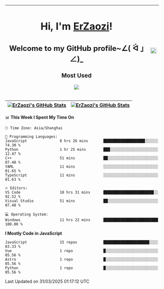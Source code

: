 |<h1>Hi, I'm <a href="https://github.com/erzaozi">ErZaozi</a>! </h1><h2>Welcome to my GitHub profile~∠( ᐛ 」∠)_</h2><p><h3>Most Used</h3><img src="https://skillicons.dev/icons?i=github,vscode,visualstudio,ubuntu,postman,pycharm,webstorm,git,docker"></p>|<img decoding="async" align=center src="https://cdn.jsdelivr.net/gh/erzaozi/erzaozi/image.gif" width="100%">|
| ----- | ----- |

| <a href="https://github.com/erzaozi"><img align="center" src="https://github-readme-stats.vercel.app/api/top-langs/?username=erzaozi&title_color=44cef6&text_color=4b5cc4&icon_color=2bbc8a&bg_color=white&langs_count=4&hide_border=true" alt="ErZaozi's GitHub Stats" /></a> | <a href="https://github.com/erzaozi"><img align="center" src="https://github-readme-stats.vercel.app/api?username=erzaozi&show_icons=true&line_height=27&count_private=true&title_color=44cef6&text_color=4b5cc4&icon_color=2bbc8a&bg_color=white&hide_border=true" alt="ErZaozi's GitHub Stats" /></a> |
| ----- | ----- |
<!--START_SECTION:waka-->
📊 **This Week I Spent My Time On** 

```text
🕑︎ Time Zone: Asia/Shanghai

💬 Programming Languages: 
JavaScript               8 hrs 26 mins       ███████████████████░░░░░░   74.30 % 
Python                   1 hr 25 mins        ███░░░░░░░░░░░░░░░░░░░░░░   12.47 % 
C++                      51 mins             ██░░░░░░░░░░░░░░░░░░░░░░░   07.48 % 
YAML                     11 mins             ░░░░░░░░░░░░░░░░░░░░░░░░░   01.65 % 
TypeScript               11 mins             ░░░░░░░░░░░░░░░░░░░░░░░░░   01.63 % 

🔥 Editors: 
VS Code                  10 hrs 31 mins      ███████████████████████░░   92.52 % 
Visual Studio            51 mins             ██░░░░░░░░░░░░░░░░░░░░░░░   07.48 % 

💻 Operating System: 
Windows                  11 hrs 22 mins      █████████████████████████   100.00 % 
```

**I Mostly Code in JavaScript** 

```text
JavaScript               15 repos            █████████████████████░░░░   83.33 % 
Vue                      1 repo              █░░░░░░░░░░░░░░░░░░░░░░░░   05.56 % 
Astro                    1 repo              █░░░░░░░░░░░░░░░░░░░░░░░░   05.56 % 
Python                   1 repo              █░░░░░░░░░░░░░░░░░░░░░░░░   05.56 % 
```




 Last Updated on 31/03/2025 01:17:12 UTC
<!--END_SECTION:waka-->
